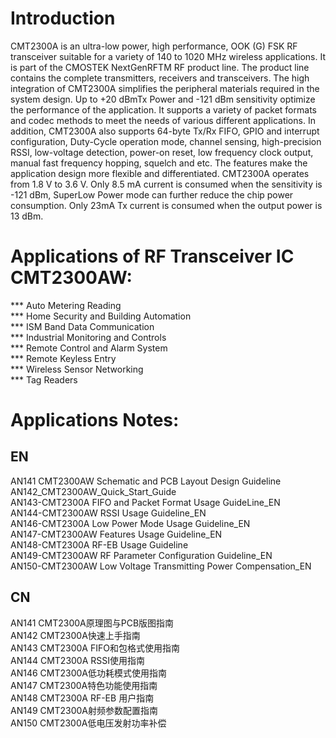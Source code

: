 # Introduction
CMT2300A is an ultra-low power, high performance, OOK (G) FSK RF transceiver suitable for a variety of 140 to 1020 MHz wireless applications. It is part of the CMOSTEK NextGenRFTM RF product line. The product line contains the complete transmitters, receivers and transceivers. The high integration of CMT2300A simplifies the peripheral materials required in the system design. Up to +20 dBmTx Power and -121 dBm sensitivity optimize the performance of the application. It supports a variety of packet formats and codec methods to meet the needs of various different applications. In addition, CMT2300A also supports 64-byte Tx/Rx FIFO, GPIO and interrupt configuration, Duty-Cycle operation mode, channel sensing, high-precision RSSI, low-voltage detection, power-on reset, low frequency clock output, manual fast frequency hopping, squelch and etc. The features make the application design more flexible and differentiated. CMT2300A operates from 1.8 V to 3.6 V. Only 8.5 mA current is consumed when the sensitivity is -121 dBm, SuperLow Power mode can further reduce the chip power consumption. Only 23mA Tx current is consumed when the output power is 13 dBm.


# Applications of RF Transceiver IC CMT2300AW:
*** Auto Metering Reading   
*** Home Security and Building Automation   
*** ISM Band Data Communication    
*** Industrial Monitoring and Controls   
*** Remote Control and Alarm System   
*** Remote Keyless Entry   
*** Wireless Sensor Networking   
*** Tag Readers   
 
# Applications Notes:
## EN
AN141 CMT2300AW Schematic and PCB Layout Design Guideline   
AN142_CMT2300AW_Quick_Start_Guide   
AN143-CMT2300A FIFO and Packet Format Usage GuideLine_EN   
AN144-CMT2300AW RSSI Usage Guideline_EN   
AN146-CMT2300A Low Power Mode Usage Guideline_EN   
AN147-CMT2300AW Features Usage Guideline_EN   
AN148-CMT2300A RF-EB Usage Guideline   
AN149-CMT2300AW RF Parameter Configuration Guideline_EN   
AN150-CMT2300AW Low Voltage Transmitting Power Compensation_EN   

## CN
AN141 CMT2300A原理图与PCB版图指南   
AN142 CMT2300A快速上手指南   
AN143 CMT2300A FIFO和包格式使用指南   
AN144 CMT2300A RSSI使用指南   
AN146 CMT2300A低功耗模式使用指南   
AN147 CMT2300A特色功能使用指南   
AN148 CMT2300A RF-EB 用户指南   
AN149 CMT2300A射频参数配置指南   
AN150 CMT2300A低电压发射功率补偿   
